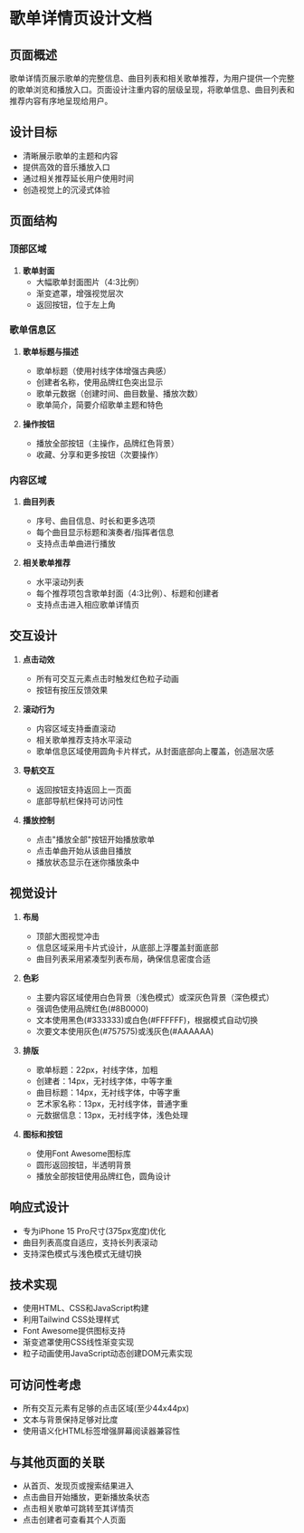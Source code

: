 # 歌单详情页设计文档

## 页面概述

歌单详情页展示歌单的完整信息、曲目列表和相关歌单推荐，为用户提供一个完整的歌单浏览和播放入口。页面设计注重内容的层级呈现，将歌单信息、曲目列表和推荐内容有序地呈现给用户。

## 设计目标

- 清晰展示歌单的主题和内容
- 提供高效的音乐播放入口
- 通过相关推荐延长用户使用时间
- 创造视觉上的沉浸式体验

## 页面结构

### 顶部区域

1. **歌单封面**
   - 大幅歌单封面图片（4:3比例）
   - 渐变遮罩，增强视觉层次
   - 返回按钮，位于左上角

### 歌单信息区

1. **歌单标题与描述**
   - 歌单标题（使用衬线字体增强古典感）
   - 创建者名称，使用品牌红色突出显示
   - 歌单元数据（创建时间、曲目数量、播放次数）
   - 歌单简介，简要介绍歌单主题和特色

2. **操作按钮**
   - 播放全部按钮（主操作，品牌红色背景）
   - 收藏、分享和更多按钮（次要操作）

### 内容区域

1. **曲目列表**
   - 序号、曲目信息、时长和更多选项
   - 每个曲目显示标题和演奏者/指挥者信息
   - 支持点击单曲进行播放

2. **相关歌单推荐**
   - 水平滚动列表
   - 每个推荐项包含歌单封面（4:3比例）、标题和创建者
   - 支持点击进入相应歌单详情页

## 交互设计

1. **点击动效**
   - 所有可交互元素点击时触发红色粒子动画
   - 按钮有按压反馈效果

2. **滚动行为**
   - 内容区域支持垂直滚动
   - 相关歌单推荐支持水平滚动
   - 歌单信息区域使用圆角卡片样式，从封面底部向上覆盖，创造层次感

3. **导航交互**
   - 返回按钮支持返回上一页面
   - 底部导航栏保持可访问性

4. **播放控制**
   - 点击"播放全部"按钮开始播放歌单
   - 点击单曲开始从该曲目播放
   - 播放状态显示在迷你播放条中

## 视觉设计

1. **布局**
   - 顶部大图视觉冲击
   - 信息区域采用卡片式设计，从底部上浮覆盖封面底部
   - 曲目列表采用紧凑型列表布局，确保信息密度合适

2. **色彩**
   - 主要内容区域使用白色背景（浅色模式）或深灰色背景（深色模式）
   - 强调色使用品牌红色(#8B0000)
   - 文本使用黑色(#333333)或白色(#FFFFFF)，根据模式自动切换
   - 次要文本使用灰色(#757575)或浅灰色(#AAAAAA)

3. **排版**
   - 歌单标题：22px，衬线字体，加粗
   - 创建者：14px，无衬线字体，中等字重
   - 曲目标题：14px，无衬线字体，中等字重
   - 艺术家名称：13px，无衬线字体，普通字重
   - 元数据信息：13px，无衬线字体，浅色处理

4. **图标和按钮**
   - 使用Font Awesome图标库
   - 圆形返回按钮，半透明背景
   - 播放全部按钮使用品牌红色，圆角设计

## 响应式设计

- 专为iPhone 15 Pro尺寸(375px宽度)优化
- 曲目列表高度自适应，支持长列表滚动
- 支持深色模式与浅色模式无缝切换

## 技术实现

- 使用HTML、CSS和JavaScript构建
- 利用Tailwind CSS处理样式
- Font Awesome提供图标支持
- 渐变遮罩使用CSS线性渐变实现
- 粒子动画使用JavaScript动态创建DOM元素实现

## 可访问性考虑

- 所有交互元素有足够的点击区域(至少44x44px)
- 文本与背景保持足够对比度
- 使用语义化HTML标签增强屏幕阅读器兼容性

## 与其他页面的关联

- 从首页、发现页或搜索结果进入
- 点击曲目开始播放，更新播放条状态
- 点击相关歌单可跳转至其详情页
- 点击创建者可查看其个人页面 